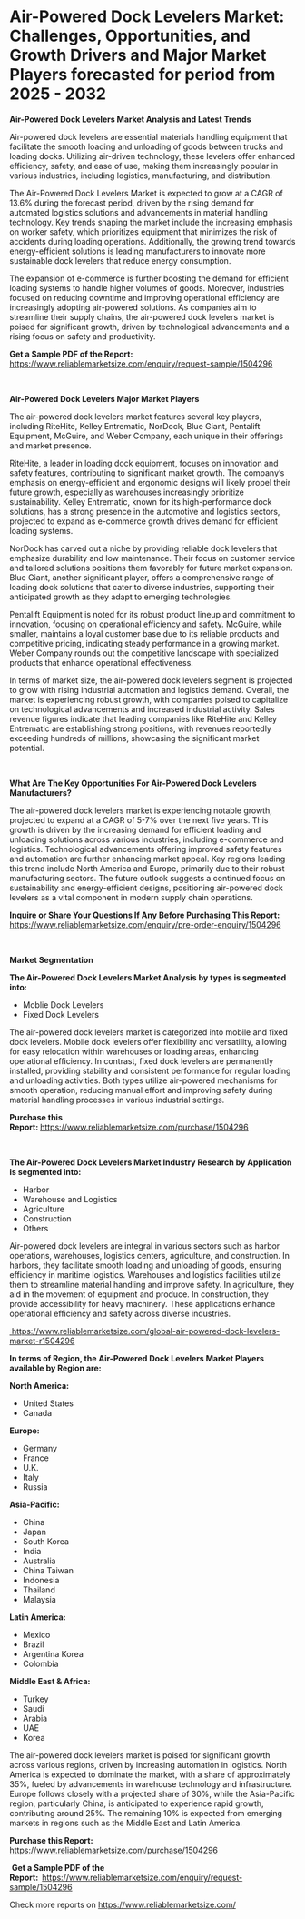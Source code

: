 <p><h1>Air-Powered Dock Levelers Market: Challenges, Opportunities, and Growth Drivers and Major Market Players forecasted for period from 2025 - 2032</h1></p><p><strong>Air-Powered Dock Levelers Market Analysis and Latest Trends</strong></p>
<p><p>Air-powered dock levelers are essential materials handling equipment that facilitate the smooth loading and unloading of goods between trucks and loading docks. Utilizing air-driven technology, these levelers offer enhanced efficiency, safety, and ease of use, making them increasingly popular in various industries, including logistics, manufacturing, and distribution.</p><p>The Air-Powered Dock Levelers Market is expected to grow at a CAGR of 13.6% during the forecast period, driven by the rising demand for automated logistics solutions and advancements in material handling technology. Key trends shaping the market include the increasing emphasis on worker safety, which prioritizes equipment that minimizes the risk of accidents during loading operations. Additionally, the growing trend towards energy-efficient solutions is leading manufacturers to innovate more sustainable dock levelers that reduce energy consumption.</p><p>The expansion of e-commerce is further boosting the demand for efficient loading systems to handle higher volumes of goods. Moreover, industries focused on reducing downtime and improving operational efficiency are increasingly adopting air-powered solutions. As companies aim to streamline their supply chains, the air-powered dock levelers market is poised for significant growth, driven by technological advancements and a rising focus on safety and productivity.</p></p>
<p><strong>Get a Sample PDF of the Report:&nbsp;</strong> <a href="https://www.reliablemarketsize.com/enquiry/request-sample/1504296?utm_campaign=3549&utm_medium=2&utm_source=Github&utm_content=ia&utm_term=23032025&utm_id=air-powered-dock-levelers">https://www.reliablemarketsize.com/enquiry/request-sample/1504296</a></p>
<p>&nbsp;</p>
<p><strong>Air-Powered Dock Levelers Major Market Players</strong></p>
<p><p>The air-powered dock levelers market features several key players, including RiteHite, Kelley Entrematic, NorDock, Blue Giant, Pentalift Equipment, McGuire, and Weber Company, each unique in their offerings and market presence.</p><p>RiteHite, a leader in loading dock equipment, focuses on innovation and safety features, contributing to significant market growth. The company’s emphasis on energy-efficient and ergonomic designs will likely propel their future growth, especially as warehouses increasingly prioritize sustainability. Kelley Entrematic, known for its high-performance dock solutions, has a strong presence in the automotive and logistics sectors, projected to expand as e-commerce growth drives demand for efficient loading systems.</p><p>NorDock has carved out a niche by providing reliable dock levelers that emphasize durability and low maintenance. Their focus on customer service and tailored solutions positions them favorably for future market expansion. Blue Giant, another significant player, offers a comprehensive range of loading dock solutions that cater to diverse industries, supporting their anticipated growth as they adapt to emerging technologies.</p><p>Pentalift Equipment is noted for its robust product lineup and commitment to innovation, focusing on operational efficiency and safety. McGuire, while smaller, maintains a loyal customer base due to its reliable products and competitive pricing, indicating steady performance in a growing market. Weber Company rounds out the competitive landscape with specialized products that enhance operational effectiveness.</p><p>In terms of market size, the air-powered dock levelers segment is projected to grow with rising industrial automation and logistics demand. Overall, the market is experiencing robust growth, with companies poised to capitalize on technological advancements and increased industrial activity. Sales revenue figures indicate that leading companies like RiteHite and Kelley Entrematic are establishing strong positions, with revenues reportedly exceeding hundreds of millions, showcasing the significant market potential.</p></p>
<p>&nbsp;</p>
<p><strong>What Are The Key Opportunities For Air-Powered Dock Levelers Manufacturers?</strong></p>
<p><p>The air-powered dock levelers market is experiencing notable growth, projected to expand at a CAGR of 5-7% over the next five years. This growth is driven by the increasing demand for efficient loading and unloading solutions across various industries, including e-commerce and logistics. Technological advancements offering improved safety features and automation are further enhancing market appeal. Key regions leading this trend include North America and Europe, primarily due to their robust manufacturing sectors. The future outlook suggests a continued focus on sustainability and energy-efficient designs, positioning air-powered dock levelers as a vital component in modern supply chain operations.</p></p>
<p><strong>Inquire or Share Your Questions If Any Before Purchasing This Report:</strong> <a href="https://www.reliablemarketsize.com/enquiry/pre-order-enquiry/1504296?utm_campaign=3549&utm_medium=2&utm_source=Github&utm_content=ia&utm_term=23032025&utm_id=air-powered-dock-levelers">https://www.reliablemarketsize.com/enquiry/pre-order-enquiry/1504296</a></p>
<p>&nbsp;</p>
<p><strong>Market Segmentation</strong></p>
<p><strong>The Air-Powered Dock Levelers Market Analysis by types is segmented into:</strong></p>
<p><ul><li>Moblie Dock Levelers</li><li>Fixed Dock Levelers</li></ul></p>
<p><p>The air-powered dock levelers market is categorized into mobile and fixed dock levelers. Mobile dock levelers offer flexibility and versatility, allowing for easy relocation within warehouses or loading areas, enhancing operational efficiency. In contrast, fixed dock levelers are permanently installed, providing stability and consistent performance for regular loading and unloading activities. Both types utilize air-powered mechanisms for smooth operation, reducing manual effort and improving safety during material handling processes in various industrial settings.</p></p>
<p><strong>Purchase this Report:&nbsp;</strong><a href="https://www.reliablemarketsize.com/purchase/1504296?utm_campaign=3549&utm_medium=2&utm_source=Github&utm_content=ia&utm_term=23032025&utm_id=air-powered-dock-levelers">https://www.reliablemarketsize.com/purchase/1504296</a></p>
<p>&nbsp;</p>
<p><strong>The Air-Powered Dock Levelers Market Industry Research by Application is segmented into:</strong></p>
<p><ul><li>Harbor</li><li>Warehouse and Logistics</li><li>Agriculture</li><li>Construction</li><li>Others</li></ul></p>
<p><p>Air-powered dock levelers are integral in various sectors such as harbor operations, warehouses, logistics centers, agriculture, and construction. In harbors, they facilitate smooth loading and unloading of goods, ensuring efficiency in maritime logistics. Warehouses and logistics facilities utilize them to streamline material handling and improve safety. In agriculture, they aid in the movement of equipment and produce. In construction, they provide accessibility for heavy machinery. These applications enhance operational efficiency and safety across diverse industries.</p></p>
<p><a href="https://www.reliablemarketsize.com/global-air-powered-dock-levelers-market-r1504296?utm_campaign=3549&utm_medium=2&utm_source=Github&utm_content=ia&utm_term=23032025&utm_id=air-powered-dock-levelers">&nbsp;https://www.reliablemarketsize.com/global-air-powered-dock-levelers-market-r1504296</a></p>
<p><strong>In terms of Region, the Air-Powered Dock Levelers Market Players available by Region are:</strong></p>
<p>
    <p> <strong> North America: </strong>
        <ul>
            <li>United States</li>
            <li>Canada</li>
        </ul>
        </p> 
    <p> <strong> Europe: </strong>
        <ul>
            <li>Germany</li>
            <li>France</li>
            <li>U.K.</li>
            <li>Italy</li>
            <li>Russia</li>
        </ul>
        </p> 
    <p> <strong> Asia-Pacific: </strong>
        <ul>
            <li>China</li>
            <li>Japan</li>
            <li>South Korea</li>
            <li>India</li>
            <li>Australia</li>
            <li>China Taiwan</li>
            <li>Indonesia</li>
            <li>Thailand</li>
            <li>Malaysia</li>
        </ul>
        </p> 
    <p> <strong> Latin America: </strong>
        <ul>
            <li>Mexico</li>
            <li>Brazil</li>
            <li>Argentina Korea</li>
            <li>Colombia</li>
        </ul>
        </p> 
    <p> <strong> Middle East & Africa: </strong>
        <ul>
            <li>Turkey</li>
            <li>Saudi</li>
            <li>Arabia</li>
            <li>UAE</li>
            <li>Korea</li>
        </ul>
    </p>
    </p>
<p><p>The air-powered dock levelers market is poised for significant growth across various regions, driven by increasing automation in logistics. North America is expected to dominate the market, with a share of approximately 35%, fueled by advancements in warehouse technology and infrastructure. Europe follows closely with a projected share of 30%, while the Asia-Pacific region, particularly China, is anticipated to experience rapid growth, contributing around 25%. The remaining 10% is expected from emerging markets in regions such as the Middle East and Latin America.</p></p>
<p><strong>Purchase this Report: </strong><a href="https://www.reliablemarketsize.com/purchase/1504296?utm_campaign=3549&utm_medium=2&utm_source=Github&utm_content=ia&utm_term=23032025&utm_id=air-powered-dock-levelers">https://www.reliablemarketsize.com/purchase/1504296</a></p>
<p>&nbsp;<strong>Get a Sample PDF of the Report:&nbsp;&nbsp;</strong><a href="https://www.reliablemarketsize.com/enquiry/request-sample/1504296?utm_campaign=3549&utm_medium=2&utm_source=Github&utm_content=ia&utm_term=23032025&utm_id=air-powered-dock-levelers">https://www.reliablemarketsize.com/enquiry/request-sample/1504296</a></p>
<p><strong></strong></p>
<p>Check more reports on <a href="https://www.reliablemarketsize.com/?utm_campaign=3549&utm_medium=2&utm_source=Github&utm_content=ia&utm_term=23032025&utm_id=air-powered-dock-levelers">https://www.reliablemarketsize.com/</a></p>